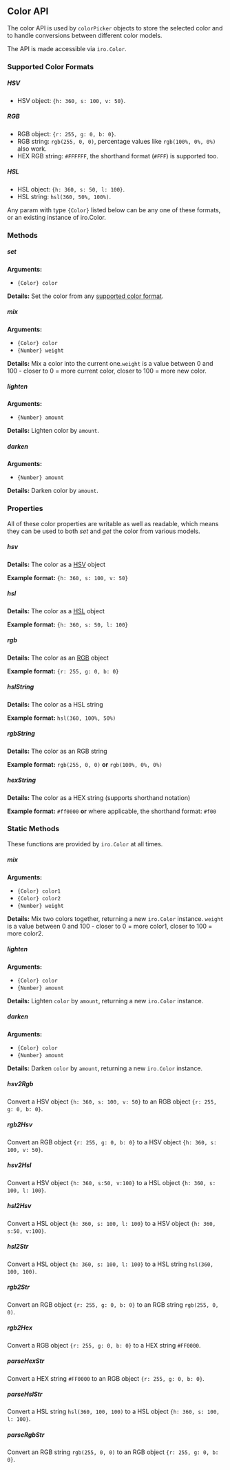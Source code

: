 ## Color API

The color API is used by `colorPicker` objects to store the selected color and to handle conversions between different color models.

The API is made accessible via `iro.Color`.

### Supported Color Formats

##### HSV

* HSV object: `{h: 360, s: 100, v: 50}`.

##### RGB

* RGB object: `{r: 255, g: 0, b: 0}`.
* RGB string: `rgb(255, 0, 0)`, percentage values like `rgb(100%, 0%, 0%)` also work.
* HEX RGB string: `#FFFFFF`, the shorthand format (`#FFF`) is supported too.

##### HSL

* HSL object: `{h: 360, s: 50, l: 100}`.
* HSL string: `hsl(360, 50%, 100%)`.

Any param with type `{Color}` listed below can be any one of these formats, or an existing instance of iro.Color.

### Methods

##### set

**Arguments:**

* `{Color} color`

**Details:** Set the color from any [supported color format](#Supported-Color-Formats).

##### mix

**Arguments:**

* `{Color} color`
* `{Number} weight`

**Details:** Mix a color into the current one.`weight` is a value between 0 and 100 - closer to 0 = more current color, closer to 100 = more new color.

##### lighten

**Arguments:**

* `{Number} amount`

**Details:** Lighten color by `amount`.

##### darken

**Arguments:**

* `{Number} amount`

**Details:** Darken color by `amount`.

### Properties

All of these color properties are writable as well as readable, which means they can be used to both *set* and *get* the color from various models.

##### hsv

**Details:** The color as a [HSV](https://www.wikiwand.com/en/HSL_and_HSV) object

**Example format:** `{h: 360, s: 100, v: 50}`

##### hsl

**Details:** The color as a [HSL](https://www.wikiwand.com/en/HSL_and_HSV) object

**Example format:** `{h: 360, s: 50, l: 100}`

##### rgb

**Details:** The color as an [RGB](https://www.wikiwand.com/en/RGB_color_model) object

**Example format:** `{r: 255, g: 0, b: 0}`

##### hslString

**Details:** The color as a HSL string

**Example format:** `hsl(360, 100%, 50%)`

##### rgbString

**Details:** The color as an RGB string

**Example format:** `rgb(255, 0, 0)` **or** `rgb(100%, 0%, 0%)`

##### hexString

**Details:** The color as a HEX string (supports shorthand notation)

**Example format:** `#ff0000` **or** where applicable, the shorthand format: `#f00`

### Static Methods

These functions are provided by `iro.Color` at all times.

##### mix

**Arguments:**

* `{Color} color1`
* `{Color} color2`
* `{Number} weight`

**Details:** Mix two colors together, returning a new `iro.Color` instance. `weight` is a value between 0 and 100 - closer to 0 = more color1, closer to 100 = more color2.

##### lighten

**Arguments:**

* `{Color} color`
* `{Number} amount`

**Details:** Lighten `color` by `amount`, returning a new `iro.Color` instance.

##### darken

**Arguments:**

* `{Color} color`
* `{Number} amount`

**Details:** Darken `color` by `amount`, returning a new `iro.Color` instance.

##### hsv2Rgb

Convert a HSV object `{h: 360, s: 100, v: 50}` to an RGB object `{r: 255, g: 0, b: 0}`.

##### rgb2Hsv

Convert an RGB object `{r: 255, g: 0, b: 0}` to a HSV object `{h: 360, s: 100, v: 50}`.

##### hsv2Hsl

Convert a HSV object `{h: 360, s:50, v:100}` to a HSL object `{h: 360, s: 100, l: 100}`.

##### hsl2Hsv

Convert a HSL object `{h: 360, s: 100, l: 100}` to a HSV object `{h: 360, s:50, v:100}`.

##### hsl2Str

Convert a HSL object `{h: 360, s: 100, l: 100}` to a HSL string `hsl(360, 100, 100)`.

##### rgb2Str

Convert an RGB object `{r: 255, g: 0, b: 0}` to an RGB string `rgb(255, 0, 0)`.

##### rgb2Hex

Convert a RGB object `{r: 255, g: 0, b: 0}` to a HEX string `#FF0000`.

##### parseHexStr

Convert a HEX string `#FF0000` to an RGB object `{r: 255, g: 0, b: 0}`.

##### parseHslStr

Convert a HSL string `hsl(360, 100, 100)` to a HSL object `{h: 360, s: 100, l: 100}`.

##### parseRgbStr

Convert an RGB string `rgb(255, 0, 0)` to an RGB object `{r: 255, g: 0, b: 0}`.